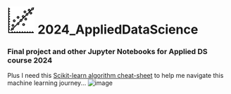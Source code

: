 # ![image](https://github.com/KajaMarinsek/The_BIA_Capstone/blob/main/images/linear-regression.png)    2024_AppliedDataScience
### Final project and other Jupyter Notebooks for Applied DS course 2024

Plus I need this [Scikit-learn algorithm cheat-sheet](https://scikit-learn.org/stable/tutorial/machine_learning_map/index.html) to help me navigate this machine learning journey...
![image](https://github.com/KajaMarinsek/The_BIA_Capstone/assets/148265391/4aed9b8f-049f-4cbe-bcfb-d9ea0a63dcb4)

